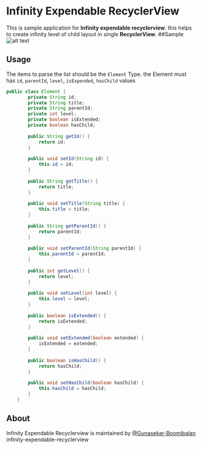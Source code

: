 # Infinity Expendable RecyclerView

This is sample application for **Infinity expendable recyclerview**. this helps to create infinity level of child layout in single **RecyclerView**.
##Sample
![alt text](https://raw.githubusercontent.com/gunasekar-boomibalan/infinity-expendable-recyclerview/sample/sample.gif)


## Usage
The items to parse the list should be the  `Element`  Type. the Element must has  `id`, `parentId`,  `level`, `isExpended`, `hasChild` values

``` java
public class Element {  
        private String id;  
        private String title;  
        private String parentId;  
        private int level;  
        private boolean isExtended;  
        private boolean hasChild;  
  
        public String getId() {  
            return id;  
        }  
  
        public void setId(String id) {  
            this.id = id;  
        }  
  
        public String getTitle() {  
            return title;  
        }  
  
        public void setTitle(String title) {  
            this.title = title;  
        }  
  
        public String getParentId() {  
            return parentId;  
        }  
  
        public void setParentId(String parentId) {  
            this.parentId = parentId;  
        }  
  
        public int getLevel() {  
            return level;  
        }  
  
        public void setLevel(int level) {  
            this.level = level;  
        }  
  
        public boolean isExtended() {  
            return isExtended;  
        }  
  
        public void setExtended(boolean extended) {  
            isExtended = extended;  
        }  
  
        public boolean isHasChild() {  
            return hasChild;  
        }  
  
        public void setHasChild(boolean hasChild) {  
            this.hasChild = hasChild;  
        }  
    }
```
## About

Infinity Expendable Recyclerview is maintained by [@Gunasekar-Boomibalan](https://github.com/gunasekar-boomibalan) infinity-expendable-recyclerview

